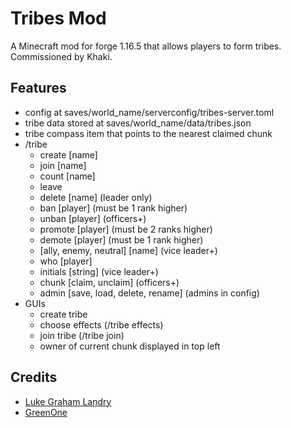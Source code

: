# Tribes Mod 

A Minecraft mod for forge 1.16.5 that allows players to form tribes. Commissioned by Khaki.

## Features
- config at saves/world_name/serverconfig/tribes-server.toml
- tribe data stored at saves/world_name/data/tribes.json
- tribe compass item that points to the nearest claimed chunk
- /tribe 
    - create [name]
    - join [name]
    - count [name]
    - leave
    - delete [name] (leader only)
    - ban [player] (must be 1 rank higher)
    - unban [player] (officers+)
    - promote [player] (must be 2 ranks higher)
    - demote [player] (must be 1 rank higher)
    - [ally, enemy, neutral] [name] (vice leader+)
    - who [player]
    - initials [string] (vice leader+)
    - chunk [claim, unclaim] (officers+)
    - admin [save, load, delete, rename] (admins in config)
- GUIs
    - create tribe
    - choose effects (/tribe effects)
    - join tribe (/tribe join)
    - owner of current chunk displayed in top left

## Credits
- [Luke Graham Landry](https://lukegrahamlandry.ca)
- [GreenOne](https://github.com/TheGreenOne)
